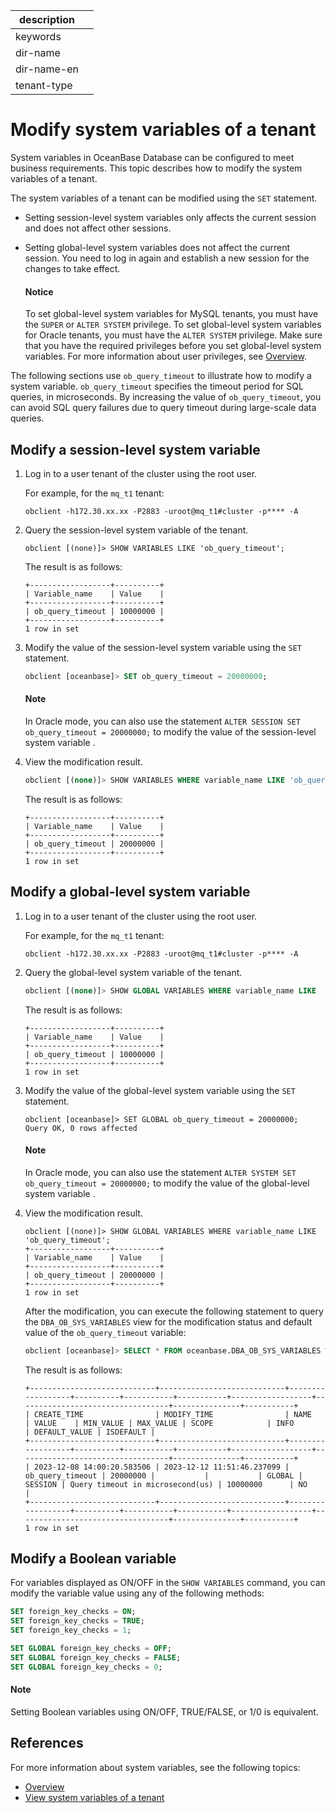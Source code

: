 |description||
|---|---|
|keywords||
|dir-name||
|dir-name-en||
|tenant-type||

# Modify system variables of a tenant

System variables in OceanBase Database can be configured to meet business requirements. This topic describes how to modify the system variables of a tenant.

The system variables of a tenant can be modified using the `SET` statement.

* Setting session-level system variables only affects the current session and does not affect other sessions.
* Setting global-level system variables does not affect the current session. You need to log in again and establish a new session for the changes to take effect.

  <main id="notice" type='notice'>
   <h4>Notice</h4>
   <p>To set global-level system variables for MySQL tenants, you must have the <code>SUPER</code> or <code>ALTER SYSTEM</code> privilege. To set global-level system variables for Oracle tenants, you must have the <code>ALTER SYSTEM</code> privilege. Make sure that you have the required privileges before you set global-level system variables. For more information about user privileges, see <a href="../../500.security-and-permissions/300.access-control/200.user-and-permission/100.user-and-permission-overview.md">Overview</a>. </p>
  </main>

The following sections use `ob_query_timeout` to illustrate how to modify a system variable. `ob_query_timeout` specifies the timeout period for SQL queries, in microseconds. By increasing the value of `ob_query_timeout`, you can avoid SQL query failures due to query timeout during large-scale data queries.

## Modify a session-level system variable

1. Log in to a user tenant of the cluster using the root user.

   For example, for the `mq_t1` tenant:

   ```shell
   obclient -h172.30.xx.xx -P2883 -uroot@mq_t1#cluster -p**** -A
   ```

2. Query the session-level system variable of the tenant.

   ```shell
   obclient [(none)]> SHOW VARIABLES LIKE 'ob_query_timeout';
   ```
   The result is as follows:

   ```shell
   +------------------+----------+
   | Variable_name    | Value    |
   +------------------+----------+
   | ob_query_timeout | 10000000 |
   +------------------+----------+
   1 row in set
   ```

3. Modify the value of the session-level system variable using the `SET` statement.

    ```sql
    obclient [oceanbase]> SET ob_query_timeout = 20000000;
    ```

    <main id="notice" type='explain'>
    <h4>Note</h4>
    <p>In Oracle mode, you can also use the statement <code>ALTER SESSION SET ob_query_timeout = 20000000;</code> to modify the value of the session-level system variable . </p>
    </main>

4. View the modification result.

    ```sql
    obclient [(none)]> SHOW VARIABLES WHERE variable_name LIKE 'ob_query_timeout';
    ```

    The result is as follows:

    ```shell
    +------------------+----------+
    | Variable_name    | Value    |
    +------------------+----------+
    | ob_query_timeout | 20000000 |
    +------------------+----------+
    1 row in set
    ```

## Modify a global-level system variable

1. Log in to a user tenant of the cluster using the root user.

   For example, for the `mq_t1` tenant:

   ```shell
   obclient -h172.30.xx.xx -P2883 -uroot@mq_t1#cluster -p**** -A
   ```

2. Query the global-level system variable of the tenant.

    ```sql
    obclient [(none)]> SHOW GLOBAL VARIABLES WHERE variable_name LIKE  'ob_query_timeout';
    ```

    The result is as follows:

    ```shell
    +------------------+----------+
    | Variable_name    | Value    |
    +------------------+----------+
    | ob_query_timeout | 10000000 |
    +------------------+----------+
    1 row in set
    ```

3. Modify the value of the global-level system variable using the `SET` statement.

   ```shell
   obclient [oceanbase]> SET GLOBAL ob_query_timeout = 20000000;
   Query OK, 0 rows affected
   ```

    <main id="notice" type='explain'>
    <h4>Note</h4>
    <p>In Oracle mode, you can also use the statement <code>ALTER SYSTEM SET ob_query_timeout = 20000000;</code> to modify the value of the global-level system variable . </P>
    </main>

4. View the modification result.

   ```shell
   obclient [(none)]> SHOW GLOBAL VARIABLES WHERE variable_name LIKE 'ob_query_timeout';
   +------------------+----------+
   | Variable_name    | Value    |
   +------------------+----------+
   | ob_query_timeout | 20000000 |
   +------------------+----------+
   1 row in set
   ```

    After the modification, you can execute the following statement to query the `DBA_OB_SYS_VARIABLES` view for the modification status and default value of the `ob_query_timeout` variable:
    
    ```sql
    obclient [oceanbase]> SELECT * FROM oceanbase.DBA_OB_SYS_VARIABLES WHERE NAME='ob_query_timeout';
    ```

    The result is as follows:

    ```shell
    +----------------------------+----------------------------+------------------+----------+-----------+-----------+------------------+----------------------------------+---------------+-----------+
    | CREATE_TIME                | MODIFY_TIME                | NAME             | VALUE    | MIN_VALUE | MAX_VALUE | SCOPE            | INFO                             | DEFAULT_VALUE | ISDEFAULT |
    +----------------------------+----------------------------+------------------+----------+-----------+-----------+------------------+----------------------------------+---------------+-----------+
    | 2023-12-08 14:00:20.583506 | 2023-12-12 11:51:46.237099 | ob_query_timeout | 20000000 |           |           | GLOBAL | SESSION | Query timeout in microsecond(us) | 10000000      | NO        |
    +----------------------------+----------------------------+------------------+----------+-----------+-----------+------------------+----------------------------------+---------------+-----------+
    1 row in set
    ```

## Modify a Boolean variable

For variables displayed as ON/OFF in the `SHOW VARIABLES` command, you can modify the variable value using any of the following methods:

```sql
SET foreign_key_checks = ON;
SET foreign_key_checks = TRUE;
SET foreign_key_checks = 1;

SET GLOBAL foreign_key_checks = OFF;
SET GLOBAL foreign_key_checks = FALSE;
SET GLOBAL foreign_key_checks = 0;
```

<main id="notice" type='explain'>
 <h4>Note</h4>
 <p>Setting Boolean variables using ON/OFF, TRUE/FALSE, or 1/0 is equivalent. </p>
</main>

## References

For more information about system variables, see the following topics:

* [Overview](../../../700.reference/800.configuration-items-and-system-variables/000.configuration-items-and-system-variables-overview.md)
* [View system variables of a tenant](../600.common-tenant-operations/600.view-system-variables-of-tenant.md)
